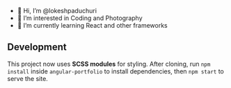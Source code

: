 - 👋 Hi, I’m @lokeshpaduchuri
- 👀 I’m interested in Coding and Photography
- 🌱 I’m currently learning React and other frameworks

## Development

This project now uses **SCSS modules** for styling. After cloning, run `npm install` inside `angular-portfolio` to install dependencies, then `npm start` to serve the site.
